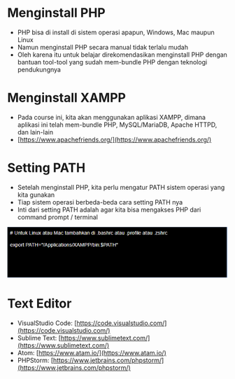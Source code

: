 # Menginstall PHP

- PHP bisa di install di sistem operasi apapun, Windows, Mac maupun Linux
- Namun menginstall PHP secara manual tidak terlalu mudah
- Oleh karena itu untuk belajar direkomendasikan menginstall PHP dengan bantuan tool-tool yang sudah mem-bundle PHP dengan teknologi pendukungnya

# Menginstall XAMPP

- Pada course ini, kita akan menggunakan aplikasi XAMPP, dimana aplikasi ini telah mem-bundle PHP, MySQL/MariaDB, Apache HTTPD, dan lain-lain
- [https://www.apachefriends.org/](https://www.apachefriends.org/)

# Setting PATH

- Setelah menginstall PHP, kita perlu mengatur PATH sistem operasi yang kita gunakan
- Tiap sistem operasi berbeda-beda cara setting PATH nya
- Inti dari setting PATH adalah agar kita bisa mengakses PHP dari command prompt / terminal

![Untuk Linux atau Mac](/PHP%20Dasar/02%20-%20Menginstall%20PHP/Picture%201.PNG "Untuk Linux atau Mac")

# Text Editor

- VisualStudio Code: [https://code.visualstudio.com/](https://code.visualstudio.com/)
- Sublime Text: [https://www.sublimetext.com/](https://www.sublimetext.com/)
- Atom: [https://www.atam.io/](https://www.atam.io/)
- PHPStorm: [https://www.jetbrains.com/phpstorm/](https://www.jetbrains.com/phpstorm/)

